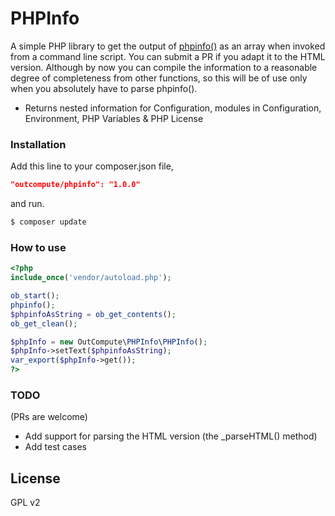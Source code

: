 # PHPInfo
A simple PHP library to get the output of [phpinfo()][phpinfoDoc] as an array when invoked from a command line script. You can submit a PR if you adapt it to the HTML version. Although by now you can compile the information to a reasonable degree of completeness from other functions, so this will be of use only when you absolutely have to parse phpinfo().
  - Returns nested information for Configuration, modules in Configuration, Environment, PHP Variables & PHP License

### Installation
Add this line to your composer.json file,
```json
"outcompute/phpinfo": "1.0.0"
```
and run.
```sh
$ composer update
```

### How to use
```php
<?php
include_once('vendor/autoload.php');

ob_start();
phpinfo();
$phpinfoAsString = ob_get_contents();
ob_get_clean();

$phpInfo = new OutCompute\PHPInfo\PHPInfo();
$phpInfo->setText($phpinfoAsString);
var_export($phpInfo->get());
?>
```


### TODO
(PRs are welcome)
 - Add support for parsing the HTML version (the _parseHTML() method)
 - Add test cases


License
----

GPL v2


   [phpinfoDoc]: <http://php.net/manual/en/function.phpinfo.php>

